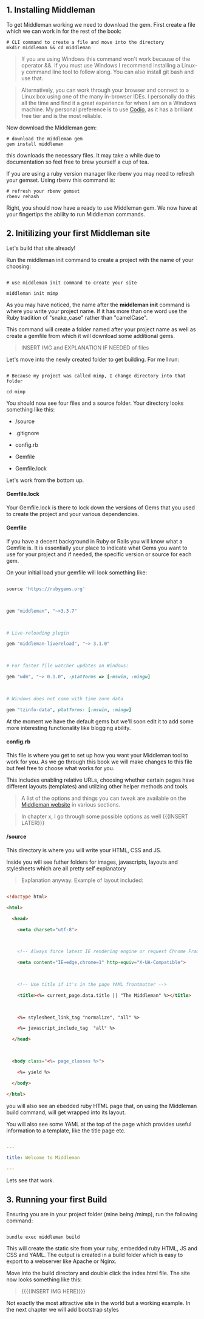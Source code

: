 ## 1. Installing Middleman

 

To get Middleman working we need to download the gem. First create a file which we can work in for the rest of the book:

 

```shell
# CLI command to create a file and move into the directory
mkdir middleman && cd middleman
```

> If you are using Windows this command won't work because of the operator &&. If you must use Windows I recommend installing a Linux-y command line tool to follow along. You can also install git bash and use that.

> Alternatively, you can work through your browser and connect to a Linux box using one of the many in-browser IDEs. I personally do this all the time and find it a great experience for when I am on a Windows machine. My personal preference is to use [Codio](http://www.codio.com), as it has a brilliant free tier and is the most reliable.

Now download the Middleman gem:

```shell
# download the middleman gem
gem install middleman
```

this downloads the necessary files. It may take a while due to documentation so feel free to brew yourself a cup of tea. 

If you are using a ruby version manager like rbenv you may need to refresh your gemset. Using rbenv this command is:

```shell
# refresh your rbenv gemset
rbenv rehash
```

Right, you should now have a ready to use Middleman gem. We now have at your fingertips the ability to run Middleman commands.

 

## 2. Initilizing your first Middleman site

 

Let's build that site already!

 

Run the middleman init command to create a project with the name of your choosing:

 

```shell

# use middleman init command to create your site

middleman init mimp

```

 

As you may have noticed, the name after the **middleman init** command is where you write your project name. If it has more than one word use the Ruby tradition of "snake_case" rather than "camelCase".

 

This command will create a folder named after your project name as well as create a gemfile from which it will download some additional gems.

 

> INSERT IMG and EXPLANATION IF NEEDED of files

 

Let's move into the newly created folder to get building. For me I run:

 

```shell

# Because my project was called mimp, I change directory into that folder

cd mimp

```

You should now see four files and a source folder. Your directory looks something like this:

 

* /source

* .gitignore

* config.rb

* Gemfile

* Gemfile.lock

 

Let's work from the bottom up.

 

#### Gemfile.lock

 

Your Gemfile.lock is there to lock down the versions of Gems that you used to create the project and your various dependencies.

 

#### Gemfile

 

If you have a decent background in Ruby or Rails you will know what a Gemfile is. It is essentially your place to indicate what Gems you want to use for your project and if needed, the specific version or source for each gem.

 

On your initial load your gemfile will look something like:

 

```ruby

source 'https://rubygems.org'

 

gem "middleman", "~>3.3.7"

 

# Live-reloading plugin

gem "middleman-livereload", "~> 3.1.0"

 

# For faster file watcher updates on Windows:

gem "wdm", "~> 0.1.0", :platforms => [:mswin, :mingw]

 

# Windows does not come with time zone data

gem "tzinfo-data", platforms: [:mswin, :mingw]

```

 

At the moment we have the default gems but we'll soon edit it to add some more interesting functionality like blogging ability.

 

#### config.rb

 

This file is where you get to set up how you want your Middleman tool to work for you. As we go through this book we will make changes to this file but feel free to choose what works for you.

 

This includes enabling relative URLs, choosing whether certain pages have different layouts (templates) and utilzing other helper methods and tools.

 

> A list of the options and things you can tweak are available on the [Middleman website](http://middlemanapp.com/) in various sections.

> In chapter x, I go through some possible options as well {{{INSERT LATER}}}

 

#### /source

 

This directory is where you will write your HTML, CSS and JS.

 

Inside you will see futher folders for images, javascripts, layouts and stylesheets which are all pretty self explanatory

 

> Explanation anyway. Example of layout included:

```html

<!doctype html>

<html>

  <head>

    <meta charset="utf-8">

   

    <!-- Always force latest IE rendering engine or request Chrome Frame -->

    <meta content="IE=edge,chrome=1" http-equiv="X-UA-Compatible">

   

    <!-- Use title if it's in the page YAML frontmatter -->

    <title><%= current_page.data.title || "The Middleman" %></title>

   

    <%= stylesheet_link_tag "normalize", "all" %>

    <%= javascript_include_tag  "all" %>

  </head>

 

  <body class="<%= page_classes %>">

    <%= yield %>

  </body>

</html>

```

you will also see an ebedded ruby HTML page that, on using the Middleman build command, will get wrapped into its layout.

 

You will also see some YAML at the top of the page which provides useful information to a template, like the title page etc.

 

```yaml

---

title: Welcome to Middleman

---

```

 

Lets see that work.

 

## 3. Running your first Build

 

Ensuring you are in your project folder (mine being /mimp), run the following command:

 

```shell

bundle exec middleman build

```

 

This will create the static site from your ruby, embedded ruby HTML, JS and CSS and YAML. The output is created in a build folder which is easy to export to a webserver like Apache or Nginx.

 

Move into the build directory and double click the index.html file. The site now looks something like this:

 

> {{{{INSERT IMG HERE}}}}

 

Not exactly the most attractive site in the world but a working example. In the next chapter we will add bootstrap styles